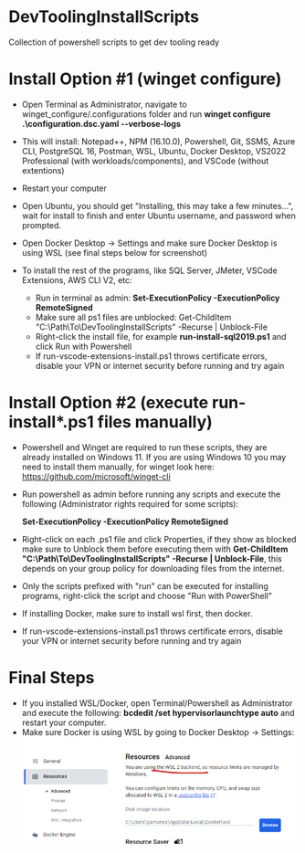 # DevToolingInstallScripts
Collection of powershell scripts to get dev tooling ready

# Install Option #1 (winget configure)

- Open Terminal as Administrator, navigate to winget_configure/.configurations folder and run **winget configure .\configuration.dsc.yaml --verbose-logs**
- This will install: Notepad++, NPM (16.10.0), Powershell, Git, SSMS, Azure CLI, PostgreSQL 16, Postman, WSL, Ubuntu, Docker Desktop, VS2022 Professional (with workloads/components), and VSCode (without extentions)
- Restart your computer
- Open Ubuntu, you should get "Installing, this may take a few minutes...", wait for install to finish and enter Ubuntu username, and password when prompted.
- Open Docker Desktop -> Settings and make sure Docker Desktop is using WSL (see final steps below for screenshot)
- To install the rest of the programs, like SQL Server, JMeter, VSCode Extensions, AWS CLI V2, etc:

	- Run in terminal as admin: **Set-ExecutionPolicy -ExecutionPolicy RemoteSigned**
	- Make sure all ps1 files are unblocked: Get-ChildItem "C:\Path\To\DevToolingInstallScripts" -Recurse | Unblock-File 
	- Right-click the install file, for example **run-install-sql2019.ps1** and click Run with Powershell
	- If run-vscode-extensions-install.ps1 throws certificate errors, disable your VPN or internet security before running and try again
  
# Install Option #2 (execute run-install*.ps1 files manually)

- Powershell and Winget are required to run these scripts, they are already installed on Windows 11. If you are using Windows 10 you may need to install them manually, for winget look here: https://github.com/microsoft/winget-cli

- Run powershell as admin before running any scripts and execute the following (Administrator rights required for some scripts):
  
	**Set-ExecutionPolicy -ExecutionPolicy RemoteSigned**

- Right-click on each .ps1 file and click Properties, if they show as blocked make sure to Unblock them before executing them with **Get-ChildItem "C:\Path\To\DevToolingInstallScripts" -Recurse | Unblock-File**, this depends on your group policy for downloading files from the internet.
  
- Only the scripts prefixed with "run" can be executed for installing programs, right-click the script and choose "Run with PowerShell"

- If installing Docker, make sure to install wsl first, then docker.

- If run-vscode-extensions-install.ps1 throws certificate errors, disable your VPN or internet security before running and try again

# Final Steps

- If you installed WSL/Docker, open Terminal/Powershell as Administrator and execute the following: **bcdedit /set hypervisorlaunchtype auto** and restart your computer.
- Make sure Docker is using WSL by going to Docker Desktop -> Settings: ![Alt text](/docker_desktop_wsl.png?raw=true "Docker using WSL")
